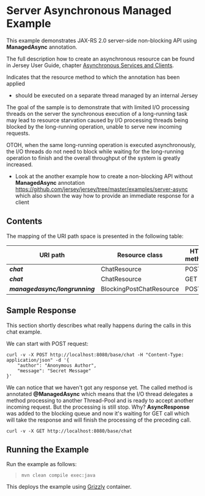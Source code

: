 [//]: # " Copyright (c) 2015, 2020 Oracle and/or its affiliates. All rights reserved. "
[//]: # " "
[//]: # " This program and the accompanying materials are made available under the "
[//]: # " terms of the Eclipse Distribution License v. 1.0, which is available at "
[//]: # " http://www.eclipse.org/org/documents/edl-v10.php. "
[//]: # " "
[//]: # " SPDX-License-Identifier: BSD-3-Clause "

Server Asynchronous Managed Example
===================================

This example demonstrates JAX-RS 2.0 server-side non-blocking API using **ManagedAsync** annotation.

The full description how to create an asynchronous resource can be found in Jersey User Guide, chapter 
[Asynchronous Services and Clients](https://eclipse-ee4j.github.io/jersey.github.io/documentation/latest/async.html).

Indicates that the resource method to which the annotation has been applied
 * should be executed on a separate thread managed by an internal Jersey

The  goal of the sample is to demonstrate that with limited I/O processing threads
on the server the synchronous execution of a long-running task may lead to resource
starvation caused by I/O processing threads being blocked by the long-running
operation, unable to serve new incoming requests.

OTOH, when the same long-running operation is executed asynchronously, the I/O
threads do not need to block while waiting for the long-running operation to finish
and the overall throughput of the system is greatly increased.

- Look at the another example how to create a non-blocking API without **ManagedAsync**
annotation <https://github.com/jersey/jersey/tree/master/examples/server-async>
which also shown the way how to provide an immediate response for a client

Contents
--------

The mapping of the URI path space is presented in the following table:

URI path                        | Resource class            | HTTP methods
--------------------------------| --------------------------| --------------
**_chat_**                      | ChatResource              | POST
**_chat_**                      | ChatResource              | GET
**_managedasync/longrunning_**  | BlockingPostChatResource  | POST

Sample Response
---------------

This section shortly describes what really happens during the calls in this chat example.

We can start with POST request:
```
curl -v -X POST http://localhost:8080/base/chat -H "Content-Type: application/json" -d '{
    "author": "Anonymous Author",
    "message": "Secret Message"
}'
```

We can notice that we haven't got any response yet. The called method is annotated **@ManagedAsync**
which means that the I/O thread delegates a method processing to another Thread-Pool and is ready
to accept another incoming request. But the processing is still stop. Why? **AsyncResponse** was added
to the blocking queue and now it's waiting for GET call which will take the response and will finish the processing
of the preceding call.

```
curl -v -X GET http://localhost:8080/base/chat
```

Running the Example
-------------------

Run the example as follows:

>     mvn clean compile exec:java

This deploys the example using [Grizzly](https://projects.eclipse.org/projects/ee4j.grizzly) container.

